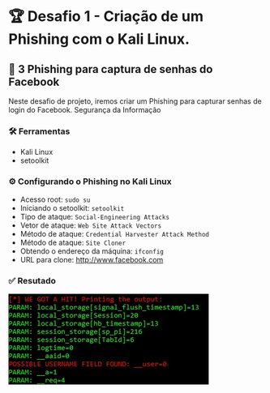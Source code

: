 # 🏆 Desafio 1 - Criação de um Phishing com o Kali Linux.

## 🔐 3 Phishing para captura de senhas do Facebook

Neste desafio de projeto, iremos criar um Phishing para capturar senhas de login do Facebook. Segurança da Informação

### 🛠️ Ferramentas

- Kali Linux
- setoolkit

### ⚙️ Configurando o Phishing no Kali Linux

- Acesso root: ``sudo su``
- Iniciando o setoolkit: ``setoolkit``
- Tipo de ataque: ``Social-Engineering Attacks``
- Vetor de ataque: ``Web Site Attack Vectors``
- Método de ataque: ``Credential Harvester Attack Method ``
- Método de ataque: ``Site Cloner``
- Obtendo o endereço da máquina: ``ifconfig``
- URL para clone: http://www.facebook.com

### ✅ Resutado

![Print do Resultado no Kali Linux](print-kali-linux.jpg "Print do Resultado no Kali Linux")
